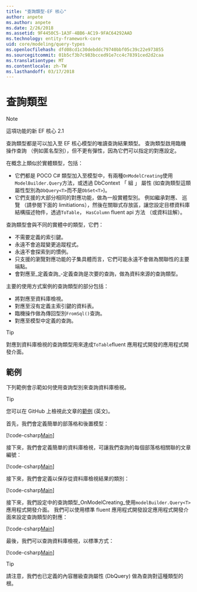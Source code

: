 ```yaml
---
title: "查詢類型-EF 核心"
author: anpete
ms.author: anpete
ms.date: 2/26/2018
ms.assetid: 9F4450C5-1A3F-4BB6-AC19-9FAC64292AAD
ms.technology: entity-framework-core
uid: core/modeling/query-types
ms.openlocfilehash: dfd08cd1c30debddc79740bbf05c39c22e973855
ms.sourcegitcommit: 01b5cf3b7c983bcced91e7cc4c78391ced2d2caa
ms.translationtype: MT
ms.contentlocale: zh-TW
ms.lasthandoff: 03/17/2018
---
```

# <a name="query-types"></a>查詢類型
> [!NOTE]
> 這項功能的新 EF 核心 2.1

查詢類型都是可以加入至 EF 核心模型的唯讀查詢結果類型。 查詢類型啟用臨機操作查詢 （例如匿名型別），但不更有彈性，因為它們可以指定的對應設定。

在概念上類似於實體類型，包括：

- 它們都是 POCO C# 類型加入至模型中，有兩種```OnModelCreating```使用```ModelBuilder.Query```方法，或透過 DbContext 「 組 」 屬性 (如查詢類型這類屬性型別為```DbQuery<T>```而不是```DbSet<T>```)。
- 它們支援的大部分相同的對應功能，做為一般實體型別。 例如繼承對應、 巡覽 （請參閱下面的 limitiations），然後在關聯式存放區，讓您設定目標資料庫結構描述物件，透過```ToTable```， ```HasColumn``` fluent api 方法 （或資料註解）。

查詢類型會與不同的實體中的類型，它們：

- 不需要定義的索引鍵。
- 永遠不會追蹤變更追蹤程式。
- 永遠不會探索到的慣例。
- 只支援的瀏覽對應功能的子集具體而言，它們可能永遠不會做為關聯性的主要端點。
- 會對應至_定義查詢_-定義查詢是次要的查詢，做為資料來源的查詢類型。

主要的使用方式案例的查詢類型的部分包括：

- 將對應至資料庫檢視。
- 對應至沒有定義主索引鍵的資料表。
- 臨機操作做為傳回型別```FromSql()```查詢。
- 對應至模型中定義的查詢。

> [!TIP]
> 對應到資料庫檢視的查詢類型用來達成```ToTable```fluent 應用程式開發的應用程式開發介面。

## <a name="example"></a>範例

下列範例會示範如何使用查詢型別來查詢資料庫檢視。

> [!TIP]
> 您可以在 GitHub 上檢視此文章的[範例](https://github.com/aspnet/EntityFrameworkCore/tree/dev/samples/QueryTypes) \(英文\)。

首先，我們會定義簡單的部落格和後置模型：

[!code-csharp[Main](../../../efcore-dev/samples/QueryTypes/Program.cs#Entities)]

接下來，我們會定義簡單的資料庫檢視，可讓我們查詢的每個部落格相關聯的文章編號：

[!code-csharp[Main](../../../efcore-dev/samples/QueryTypes/Program.cs#View)]

接下來，我們會定義以保存從資料庫檢視結果的類別：

[!code-csharp[Main](../../../efcore-dev/samples/QueryTypes/Program.cs#QueryType)]

接下來，我們設定中的查詢類型_OnModelCreating_使用```modelBuilder.Query<T>```應用程式開發介面。
我們可以使用標準 fluent 應用程式開發設定應用程式開發介面來設定查詢類型的對應：

[!code-csharp[Main](../../../efcore-dev/samples/QueryTypes/Program.cs#Configuration)]

最後，我們可以查詢資料庫檢視，以標準方式：

[!code-csharp[Main](../../../efcore-dev/samples/QueryTypes/Program.cs#Query)]

> [!TIP]
> 請注意，我們也已定義的內容層級查詢屬性 (DbQuery) 做為查詢對這種類型的根。
